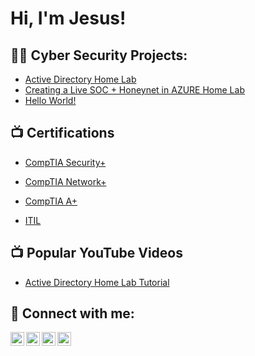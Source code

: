 <h1>Hi, I'm Jesus! </h1>

<h2>👨‍💻 Cyber Security Projects:</h2>

  - [Active Directory Home Lab](https://github.com/joshmadakor1/Algorithms-Practice)
  - [Creating a Live SOC + Honeynet in AZURE Home Lab](https://github.com/jesusrobles101/Cloud-SOC)
  - [Hello World!](https://github.com/joshmadakor1/Algorithms-Practice)

<h2>📺 Certifications</h2>

- [CompTIA Security+](https://www.youtube.com/watch?v=a83ASGn_V_s)

- [CompTIA Network+](https://www.youtube.com/watch?v=a83ASGn_V_s)
  
- [CompTIA A+](https://www.youtube.com/watch?v=a83ASGn_V_s)
  
- [ITIL](https://www.youtube.com/watch?v=a83ASGn_V_s)

<h2>📺 Popular YouTube Videos</h2>

- [Active Directory Home Lab Tutorial](https://www.youtube.com/watch?v=a83ASGn_V_s)

<h2> 🤳 Connect with me:</h2>

[<img align="left" alt="JoshMadakor | YouTube" width="22px" src="https://cdn.jsdelivr.net/npm/simple-icons@v3/icons/youtube.svg" />][youtube]
[<img align="left" alt="JoshMadakor | Twitter" width="22px" src="https://cdn.jsdelivr.net/npm/simple-icons@v3/icons/twitter.svg" />][twitter]
[<img align="left" alt="JoshMadakor | LinkedIn" width="22px" src="https://cdn.jsdelivr.net/npm/simple-icons@v3/icons/linkedin.svg" />][linkedin]
[<img align="left" alt="JoshMadakor | Instagram" width="22px" src="https://cdn.jsdelivr.net/npm/simple-icons@v3/icons/instagram.svg" />][instagram]

[twitter]: https://twitter.com/joshmadakor
[youtube]: https://www.youtube.com/c/joshmadakor
[instagram]: https://www.instagram.com/joshmadakor/
[linkedin]: https://linkedin.com/in/joshmadakor

<!--
**joshmadakor1/joshmadakor1** is a ✨ _special_ ✨ repository because its `README.md` (this file) appears on your GitHub profile.

Here are some ideas to get you started:

- 🔭 I’m currently working on ...
- 🌱 I’m currently learning ...
- 👯 I’m looking to collaborate on ...
- 🤔 I’m looking for help with ...
- 💬 Ask me about ...
- 📫 How to reach me: ...
- 😄 Pronouns: ...
- ⚡ Fun fact: ...
-->
